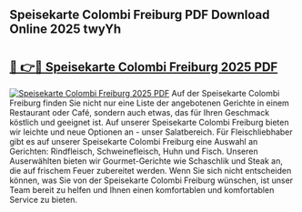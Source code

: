 ## Speisekarte Colombi Freiburg PDF Download Online 2025 twyYh

# <h2><a href="http://gc73mo.nevu.top/?p=Speisekarte+Colombi+Freiburg">🔗 👉🔴 Speisekarte Colombi Freiburg 2025 PDF</a></h2>

[![Speisekarte Colombi Freiburg 2025 PDF](https://i.imgur.com/dBaPXMq.png)](http://gc73mo.nevu.top/?p=Speisekarte+Colombi+Freiburg)
Auf der Speisekarte Colombi Freiburg finden Sie nicht nur eine Liste der angebotenen Gerichte in einem Restaurant oder Café, sondern auch etwas, das für Ihren Geschmack köstlich und geeignet ist. Auf unserer Speisekarte Colombi Freiburg bieten wir leichte und neue Optionen an - unser Salatbereich. Für Fleischliebhaber gibt es auf unserer Speisekarte Colombi Freiburg eine Auswahl an Gerichten: Rindfleisch, Schweinefleisch, Huhn und Fisch. Unseren Auserwählten bieten wir Gourmet-Gerichte wie Schaschlik und Steak an, die auf frischem Feuer zubereitet werden. Wenn Sie sich nicht entscheiden können, was Sie von der Speisekarte Colombi Freiburg wünschen, ist unser Team bereit zu helfen und Ihnen einen komfortablen und komfortablen Service zu bieten.
